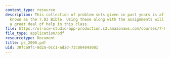 ```yaml
---
content_type: resource
description: This collection of problem sets given in past years is affectionately
  known as the 7.03 Bible. Using these along with the assignments will give the student
  a great deal of help in this class.
file: https://ol-ocw-studio-app-production.s3.amazonaws.com/courses/7-03-genetics-fall-2004/30fca9fc8d2a0cc1ad2d73c80484a081_ps_2000.pdf
file_type: application/pdf
resourcetype: Document
title: ps_2000.pdf
uid: 30fca9fc-8d2a-0cc1-ad2d-73c80484a081
---
```

